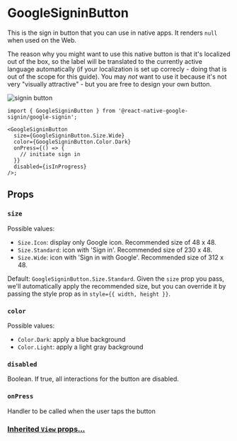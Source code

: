 # GoogleSigninButton

This is the sign in button that you can use in native apps. It renders `null` when used on the Web.

The reason why you might want to use this native button is that it's localized out of the box, so the label will be translated to the currently active language automatically (if your localization is set up correcly - doing that is out of the scope for this guide).
You may _not_ want to use it because it's not very "visually attractive" - but you are free to design your own button.

![signin button](/img/signin-button.png)

```tsx
import { GoogleSigninButton } from '@react-native-google-signin/google-signin';

<GoogleSigninButton
  size={GoogleSigninButton.Size.Wide}
  color={GoogleSigninButton.Color.Dark}
  onPress={() => {
    // initiate sign in
  }}
  disabled={isInProgress}
/>;
```

## Props

### `size`

Possible values:

- `Size.Icon`: display only Google icon. Recommended size of 48 x 48.
- `Size.Standard`: icon with 'Sign in'. Recommended size of 230 x 48.
- `Size.Wide`: icon with 'Sign in with Google'. Recommended size of 312 x 48.

Default: `GoogleSigninButton.Size.Standard`. Given the `size` prop you pass, we'll automatically apply the recommended size, but you can override it by passing the style prop as in `style={{ width, height }}`.

### `color`

Possible values:

- `Color.Dark`: apply a blue background
- `Color.Light`: apply a light gray background

### `disabled`

Boolean. If true, all interactions for the button are disabled.

### `onPress`

Handler to be called when the user taps the button

### [Inherited `View` props...](https://facebook.github.io/react-native/docs/view#props)

